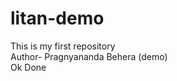 # litan-demo
This is my first repository
<br>
Author- Pragnyananda Behera (demo)
<br>
 Ok Done
 <br>